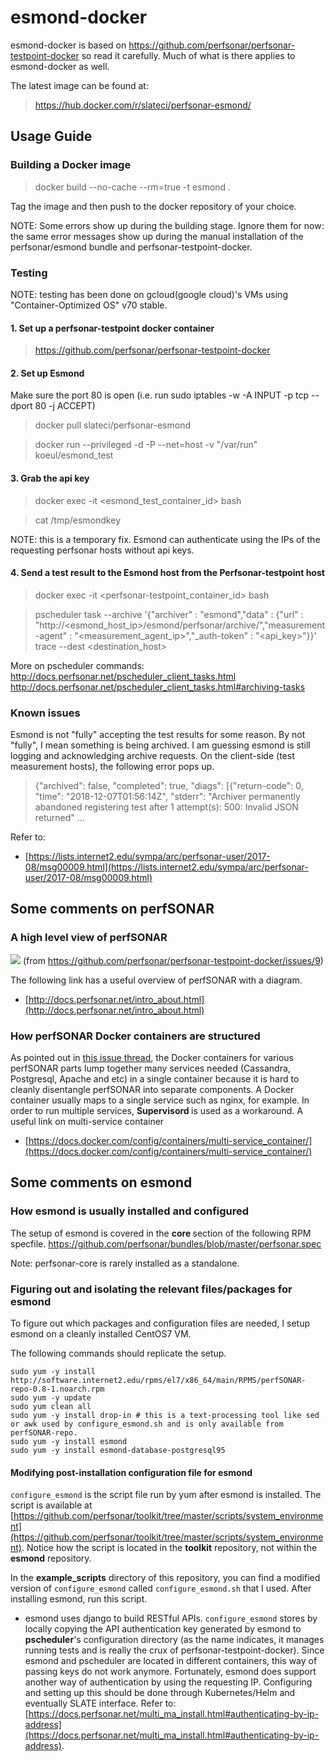 # esmond-docker
esmond-docker is based on https://github.com/perfsonar/perfsonar-testpoint-docker so read it carefully. Much of what is there applies to esmond-docker as well.

The latest image can be found at:
> https://hub.docker.com/r/slateci/perfsonar-esmond/


## Usage Guide

### Building a Docker image
> docker build --no-cache --rm=true -t esmond .

Tag the image and then push to the docker repository of your choice.

NOTE: Some errors show up during the building stage. Ignore them for now: the same error messages show up during the manual installation of the perfsonar/esmond bundle and perfsonar-testpoint-docker.


### Testing
NOTE: testing has been done on gcloud(google cloud)'s VMs using "Container-Optimized OS" v70 stable.

#### 1. Set up a perfsonar-testpoint docker container
> https://github.com/perfsonar/perfsonar-testpoint-docker

#### 2. Set up Esmond
Make sure the port 80 is open (i.e. run sudo iptables -w -A INPUT -p tcp --dport 80 -j ACCEPT)
> docker pull slateci/perfsonar-esmond

> docker run --privileged -d -P --net=host -v "/var/run" koeul/esmond_test

#### 3. Grab the api key
> docker exec -it <esmond_test_container_id> bash

> cat /tmp/esmondkey

NOTE: this is a temporary fix. Esmond can authenticate using the IPs of the requesting perfsonar hosts without api keys.

#### 4. Send a test result to the Esmond host from the Perfsonar-testpoint host
> docker exec -it <perfsonar-testpoint_container_id> bash

> pscheduler task --archive '{"archiver" : "esmond","data" : {"url" : "http://<esmond_host_ip>/esmond/perfsonar/archive/","measurement-agent" : "<measurement_agent_ip>","_auth-token" : "<api_key>"}}' trace --dest <destination_host>

More on pscheduler commands:
http://docs.perfsonar.net/pscheduler_client_tasks.html
http://docs.perfsonar.net/pscheduler_client_tasks.html#archiving-tasks


### Known issues
Esmond is not "fully" accepting the test results for some reason. By not "fully", I mean something is being archived. I am guessing esmond is still logging and acknowledging archive requests. On the client-side (test measurement hosts), the following error pops up. 
> {"archived": false, "completed": true, "diags": [{"return-code": 0, "time": "2018-12-07T01:56:14Z", "stderr": "Archiver permanently abandoned registering test after 1 attempt(s): 500: Invalid JSON returned" ...

Refer to:
- [https://lists.internet2.edu/sympa/arc/perfsonar-user/2017-08/msg00009.html](https://lists.internet2.edu/sympa/arc/perfsonar-user/2017-08/msg00009.html)



## Some comments on perfSONAR

### A high level view of perfSONAR
<img src="https://user-images.githubusercontent.com/1213276/32497289-f7b8449a-c3c3-11e7-933e-1128c9b71830.png"></img>
(from https://github.com/perfsonar/perfsonar-testpoint-docker/issues/9)

The following link has a useful overview of perfSONAR with a diagram.
- [http://docs.perfsonar.net/intro_about.html](http://docs.perfsonar.net/intro_about.html)

### How perfSONAR Docker containers are structured
As pointed out in [this issue thread](https://github.com/perfsonar/perfsonar-testpoint-docker/issues/9), the Docker containers for various perfSONAR parts lump together many services needed (Cassandra, Postgresql, Apache and etc) in a single container because it is hard to cleanly disentangle perfSONAR into separate components. A Docker container usually maps to a single service such as nginx, for example. In order to run multiple services, <b> Supervisord </b> is used as a workaround.
A useful link on multi-service container
- [https://docs.docker.com/config/containers/multi-service_container/](https://docs.docker.com/config/containers/multi-service_container/)



## Some comments on esmond

### How esmond is usually installed and configured
The setup of esmond is covered in the <b> core </b> section of the following RPM specfile.
https://github.com/perfsonar/bundles/blob/master/perfsonar.spec

Note: perfsonar-core is rarely installed as a standalone. 


### Figuring out and isolating the relevant files/packages for esmond
To figure out which packages and configuration files are needed, I setup esmond on a cleanly installed CentOS7 VM.

The following commands should replicate the setup. 
```
sudo yum -y install http://software.internet2.edu/rpms/el7/x86_64/main/RPMS/perfSONAR-repo-0.8-1.noarch.rpm
sudo yum -y update
sudo yum clean all
sudo yum -y install drop-in # this is a text-processing tool like sed or awk used by configure_esmond.sh and is only available from perfSONAR-repo.
sudo yum -y install esmond
sudo yum -y install esmond-database-postgresql95
```

#### Modifying post-installation configuration file for esmond
`configure_esmond` is the script file run by yum after esmond is installed. The script is available at [https://github.com/perfsonar/toolkit/tree/master/scripts/system_environment](https://github.com/perfsonar/toolkit/tree/master/scripts/system_environment). Notice how the script is located in the <b>toolkit</b> repository, not within the <b>esmond</b> repository.

In the <b>example_scripts</b> directory of this repository, you can find a modified version of `configure_esmond` called `configure_esmond.sh` that I used. After installing esmond, run this script.

- esmond uses django to build RESTful APIs. `configure_esmond` stores by locally copying the API authentication key generated by esmond to <b>pscheduler</b>'s configuration directory (as the name indicates, it manages running tests and is really the crux of perfsonar-testpoint-docker). Since esmond and pscheduler are located in different containers, this way of passing keys do not work anymore. Fortunately, esmond does support another way of authentication by using the requesting IP. Configuring and setting up this should be done through Kubernetes/Helm and eventually SLATE interface. Refer to: [https://docs.perfsonar.net/multi_ma_install.html#authenticating-by-ip-address](https://docs.perfsonar.net/multi_ma_install.html#authenticating-by-ip-address).




